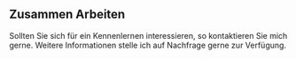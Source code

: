 ## Zusammen Arbeiten
Sollten Sie sich für ein Kennenlernen interessieren, so kontaktieren Sie mich gerne. Weitere Informationen stelle ich auf Nachfrage gerne zur Verfügung.
  <div class="container">
                <div class="col-md-12"><br></div>
                 <div class="col-md-3">
                    <a href="mailto:{{ site.email }}"><i class="fa fa-envelope fa-2x" aria-hidden="true"></i></a>
                </div>
                <div class="col-md-3">
                    <a href="https://linkedin.com/in/{{ site.linkedin_username }}"><i class="fa fa-linkedin-square fa-2x" aria-hidden="true"></i></a>
                </div>
                     <div class="col-md-3">
                    <a href="https://xing.com/profile/{{ site.xing_username }}"><i class="fa fa-xing-square fa-2x" aria-hidden="true"></i></a>   
                 </div>
                <div class="col-md-3">
                    <a href="https://github.com/{{ site.github_username }}"><i class="fa fa-github-square fa-2x" aria-hidden="true"></i> </a> 
                 </div>
          </div>